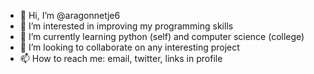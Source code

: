 - 👋 Hi, I’m @aragonnetje6
- 👀 I’m interested in improving my programming skills
- 🌱 I’m currently learning python (self) and computer science (college)
- 💞️ I’m looking to collaborate on any interesting project
- 📫 How to reach me: email, twitter, links in profile

<!---
aragonnetje6/aragonnetje6 is a ✨ special ✨ repository because its `README.md` (this file) appears on your GitHub profile.
You can click the Preview link to take a look at your changes.
--->

